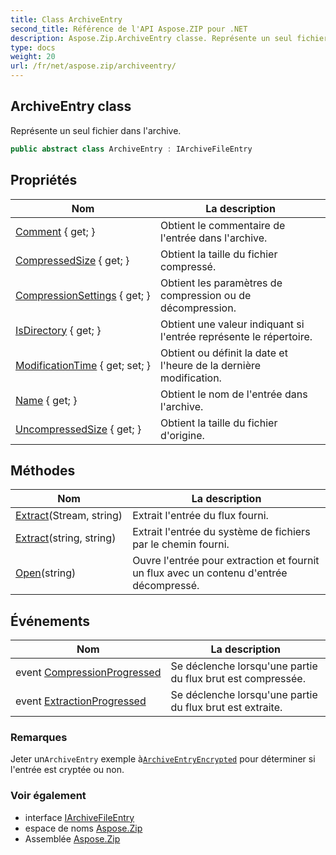 ```yaml
---
title: Class ArchiveEntry
second_title: Référence de l'API Aspose.ZIP pour .NET
description: Aspose.Zip.ArchiveEntry classe. Représente un seul fichier dans larchive.
type: docs
weight: 20
url: /fr/net/aspose.zip/archiveentry/
---
```

## ArchiveEntry class

Représente un seul fichier dans l'archive.

```csharp
public abstract class ArchiveEntry : IArchiveFileEntry
```

## Propriétés

| Nom | La description |
| --- | --- |
| [Comment](../../aspose.zip/archiveentry/comment/) { get; } | Obtient le commentaire de l'entrée dans l'archive. |
| [CompressedSize](../../aspose.zip/archiveentry/compressedsize/) { get; } | Obtient la taille du fichier compressé. |
| [CompressionSettings](../../aspose.zip/archiveentry/compressionsettings/) { get; } | Obtient les paramètres de compression ou de décompression. |
| [IsDirectory](../../aspose.zip/archiveentry/isdirectory/) { get; } | Obtient une valeur indiquant si l'entrée représente le répertoire. |
| [ModificationTime](../../aspose.zip/archiveentry/modificationtime/) { get; set; } | Obtient ou définit la date et l'heure de la dernière modification. |
| [Name](../../aspose.zip/archiveentry/name/) { get; } | Obtient le nom de l'entrée dans l'archive. |
| [UncompressedSize](../../aspose.zip/archiveentry/uncompressedsize/) { get; } | Obtient la taille du fichier d'origine. |

## Méthodes

| Nom | La description |
| --- | --- |
| [Extract](../../aspose.zip/archiveentry/extract/#extract_1)(Stream, string) | Extrait l'entrée du flux fourni. |
| [Extract](../../aspose.zip/archiveentry/extract/#extract)(string, string) | Extrait l'entrée du système de fichiers par le chemin fourni. |
| [Open](../../aspose.zip/archiveentry/open/)(string) | Ouvre l'entrée pour extraction et fournit un flux avec un contenu d'entrée décompressé. |

## Événements

| Nom | La description |
| --- | --- |
| event [CompressionProgressed](../../aspose.zip/archiveentry/compressionprogressed/) | Se déclenche lorsqu'une partie du flux brut est compressée. |
| event [ExtractionProgressed](../../aspose.zip/archiveentry/extractionprogressed/) | Se déclenche lorsqu'une partie du flux brut est extraite. |

### Remarques

Jeter un`ArchiveEntry` exemple à[`ArchiveEntryEncrypted`](../archiveentryencrypted/) pour déterminer si l'entrée est cryptée ou non.

### Voir également

* interface [IArchiveFileEntry](../iarchivefileentry/)
* espace de noms [Aspose.Zip](../../aspose.zip/)
* Assemblée [Aspose.Zip](../../)


